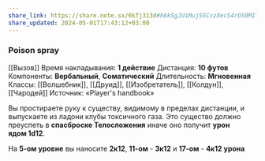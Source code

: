 ```yaml
---
share_link: https://share.note.sx/6kfj313d#h6kSgJUiMujSSCvzXecS4rOS9M1T1zM1BbUWE8l8mW0
share_updated: 2024-05-01T17:43:12+03:00
---
```

### Poison spray
[[Вызов]]
Время накладывания: **1 действие**
Дистанция: **10 футов**
Компоненты: **Вербальный**, **Соматический**
Длительность: **Мгновенная**
Классы: [[Волшебник]], [[Друид]], [[Изобретатель]], [[Колдун]], [[Чародей]]
Источник: «Player's handbook»

Вы простираете руку к существу, видимому в пределах дистанции, и выпускаете из ладони клубы токсичного газа. Это существо должно преуспеть в **спасброске Телосложения** иначе оно получит **урон ядом 1d12**.  
  
На **5-ом уровне** вы наносите **2к12**, **11-ом** - **3к12** и **17-ом** - **4к12 урона**
